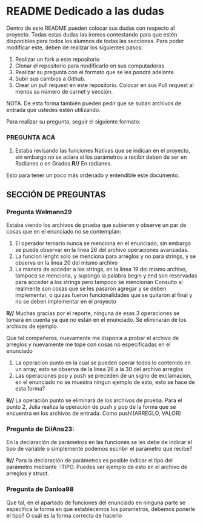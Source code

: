 # README Dedicado a las dudas

Dentro de este README pueden colocar sus dudas con respecto al proyecto. Todas estas dudas las iremos contestando para que estén disponibles para todos los alumnos de todas las secciones. Para poder modificar este, deben de realizar los siguientes pasos:

1. Realizar un fork a este repositorio
2. Clonar el repositorio para modificarlo en sus computadoras
3. Realizar su pregunta con el formato que se les pondrá adelante.
4. Subir sus cambios a Github.
5. Crear un pull request en este repositorio. Colocar en sus Pull request al menos su número de carnet y sección.

NOTA. De esta forma también pueden pedir que se suban archivos de entrada que ustedes estén utilizando.

Para realizar su pregunta, seguir el siguiente formato:

### PREGUNTA ACÁ

1. Estaba revisando las funciones Nativas que se indican en el proyecto, sin embargo no se aclara si los parámetros a recibir deben de ser en Radianes o en Grados.**R//** En radianes.

Esto para tener un poco más ordenado y entendible este documento. 

## SECCIÓN DE PREGUNTAS

### Pregunta Welmann29
Estaba viendo los archivos de prueba que subieron y observe un par de cosas que en el enunciado no se contemplan:
1. El operador ternario nunca se menciona en el enunciado, sin embargo se puede observar en la linea 26 del archivo operaciones avanzadas.
2. La funcion lenght solo se menciona para arreglos y no para strings, y se observa en la linea 20 del mismo archivo 
3. La manera de acceder a los strings, en la linea 19 del mismo archivo, tampoco se menciona, y supongo la palabra begin y end son reservadas para acceder a los strings pero tampoco se mencionan
Consulto si realmente son cosas que se les pasaron agregar y se deben implementar, o quizas fueron funcionalidades que se quitaron al final y no se deben implementar en el proyecto

**R//** Muchas gracias por el reporte, ninguna de esas 3 operaciones se tomará en cuenta ya que no están en el enunciado. Se eliminarán de los archivos de ejemplo.

Que tal compañeros, nuevamente me disponia a probar el archivo de arreglos y nuevamente me tope con cosas no especificadas en el enunciado 
1. La operacion punto en la cual se pueden operar todos lo contenido en un array, esto se observa de la linea 26 a la 30 del archivo arreglos 
2. Las operaciones pop y push se preceden de un signo de exclamacion, en el enunciado no se muestra ningun ejemplo de esto, esto se hace de esta forma?

**R//** La operación punto se eliminará de los archivos de prueba. Para el punto 2, Julia realiza la operación de push y pop de la forma que se encuentra en los archivos de entrada. Como push!(ARREGLO, VALOR)

### Pregunta de DiiAns23:
  En la declaración de parámetros en las funciones se les debe de indicar el tipo de variable o simplemente podemos escribir el parámetro que recibe?
  
  **R//** Para la declaración de parámetros es posible indicar el tipo del parámetro mediante ::TIPO. Puedes ver ejemplo de esto en el archivo de arreglos y struct.


### Pregunta de Danloa98

  Que tal, en el apartado de funciones del enunciado en ninguna parte se especifica la forma en que establecemos los parametros, debemos ponerle el tipo? O cuál es la forma correcta de hacerlo
  
